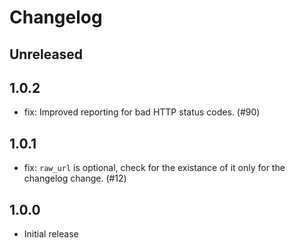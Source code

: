 # Changelog

## Unreleased

## 1.0.2

- fix: Improved reporting for bad HTTP status codes. (#90)

## 1.0.1

- fix: `raw_url` is optional, check for the existance of it only for the changelog change. (#12)

## 1.0.0

- Initial release
